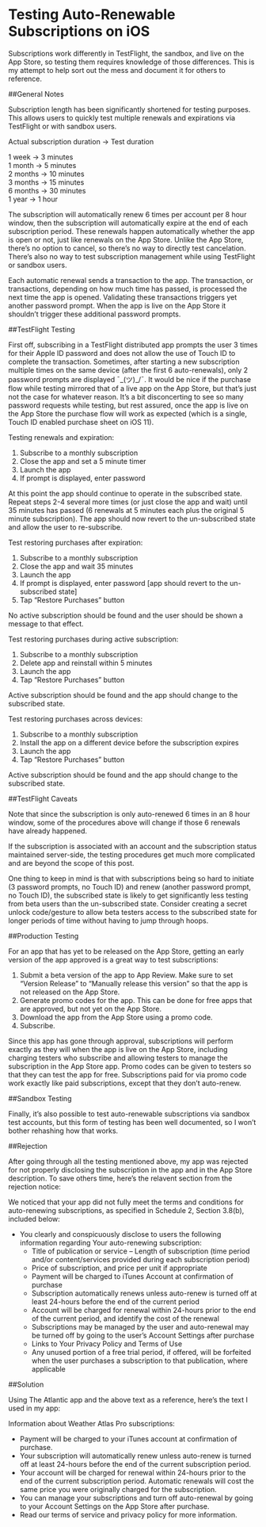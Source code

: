 # Testing Auto-Renewable Subscriptions on iOS

Subscriptions work differently in TestFlight, the sandbox, and live on the App Store, so testing them requires knowledge of those differences. This is my attempt to help sort out the mess and document it for others to reference. 

##General Notes

Subscription length has been significantly shortened for testing purposes. This allows users to quickly test multiple renewals and expirations via TestFlight or with sandbox users.

Actual subscription duration -> Test duration

1 week -> 3 minutes  
1 month -> 5 minutes  
2 months -> 10 minutes  
3 months -> 15 minutes  
6 months -> 30 minutes  
1 year -> 1 hour  

The subscription will automatically renew 6 times per account per 8 hour window, then the subscription will automatically expire at the end of each subscription period. These renewals happen automatically whether the app is open or not, just like renewals on the App Store. Unlike the App Store, there’s no option to cancel, so there’s no way to directly test cancelation. There’s also no way to test subscription management while using TestFlight or sandbox users.

Each automatic renewal sends a transaction to the app. The transaction, or transactions, depending on how much time has passed, is processed the next time the app is opened. Validating these transactions triggers yet another password prompt. When the app is live on the App Store it shouldn’t trigger these additional password prompts.

##TestFlight Testing

First off, subscribing in a TestFlight distributed app prompts the user 3 times for their Apple ID password and does not allow the use of Touch ID to complete the transaction. Sometimes, after starting a new subscription multiple times on the same device (after the first 6 auto-renewals), only 2 password prompts are displayed ¯\_(ツ)_/¯. It would be nice if the purchase flow while testing mirrored that of a live app on the App Store, but that’s just not the case for whatever reason. It’s a bit disconcerting to see so many password requests while testing, but rest assured, once the app is live on the App Store the purchase flow will work as expected (which is a single, Touch ID enabled purchase sheet on iOS 11).

Testing renewals and expiration:

1. Subscribe to a monthly subscription
2. Close the app and set a 5 minute timer
3. Launch the app
4. If prompt is displayed, enter password

At this point the app should continue to operate in the subscribed state. Repeat steps 2-4 several more times (or just close the app and wait) until 35 minutes has passed (6 renewals at 5 minutes each plus the original 5 minute subscription). The app should now revert to the un-subscribed state and allow the user to re-subscribe.

Test restoring purchases after expiration:

1. Subscribe to a monthly subscription
2. Close the app and wait 35 minutes
3. Launch the app
4. If prompt is displayed, enter password
[app should revert to the un-subscribed state]
5. Tap “Restore Purchases” button

No active subscription should be found and the user should be shown a message to that effect.

Test restoring purchases during active subscription:

1. Subscribe to a monthly subscription
2. Delete app and reinstall within 5 minutes
3. Launch the app
4. Tap “Restore Purchases” button

Active subscription should be found and the app should change to the subscribed state.

Test restoring purchases across devices:

1. Subscribe to a monthly subscription
2. Install the app on a different device before the subscription expires
3. Launch the app
4. Tap “Restore Purchases” button

Active subscription should be found and the app should change to the subscribed state.

##TestFlight Caveats

Note that since the subscription is only auto-renewed 6 times in an 8 hour window, some of the procedures above will change if those 6 renewals have already happened.

If the subscription is associated with an account and the subscription status maintained server-side, the testing procedures get much more complicated and are beyond the scope of this post.

One thing to keep in mind is that with subscriptions being so hard to initiate (3 password prompts, no Touch ID) and renew (another password prompt, no Touch ID), the subscribed state is likely to get significantly less testing from beta users than the un-subscribed state. Consider creating a secret unlock code/gesture to allow beta testers access to the subscribed state for longer periods of time without having to jump through hoops.

##Production Testing

For an app that has yet to be released on the App Store, getting an early version of the app approved is a great way to test subscriptions:

1. Submit a beta version of the app to App Review. Make sure to set “Version Release” to “Manually release this version” so that the app is not released on the App Store.
2. Generate promo codes for the app. This can be done for free apps that are approved, but not yet on the App Store.
3. Download the app from the App Store using a promo code.
4. Subscribe.

Since this app has gone through approval, subscriptions will perform exactly as they will when the app is live on the App Store, including charging testers who subscribe and allowing testers to manage the subscription in the App Store app. Promo codes can be given to testers so that they can test the app for free. Subscriptions paid for via promo code work exactly like paid subscriptions, except that they don’t auto-renew.

##Sandbox Testing

Finally, it’s also possible to test auto-renewable subscriptions via sandbox test accounts, but this form of testing has been well documented, so I won’t bother rehashing how that works.

##Rejection

After going through all the testing mentioned above, my app was rejected for not properly disclosing the subscription in the app and in the App Store description. To save others time, here’s the relavent section from the rejection notice:

We noticed that your app did not fully meet the terms and conditions for auto-renewing subscriptions, as specified in Schedule 2, Section 3.8(b), included below:

- You clearly and conspicuously disclose to users the following information regarding Your auto-renewing subscription:
    - Title of publication or service – Length of subscription (time period and/or content/services provided during each subscription period)   
    - Price of subscription, and price per unit if appropriate   
    - Payment will be charged to iTunes Account at confirmation of purchase   
    - Subscription automatically renews unless auto-renew is turned off at least 24-hours before the end of the current period   
    - Account will be charged for renewal within 24-hours prior to the end of the current period, and identify the cost of the renewal   
    - Subscriptions may be managed by the user and auto-renewal may be turned off by going to the user’s Account Settings after purchase   
    - Links to Your Privacy Policy and Terms of Use   
    - Any unused portion of a free trial period, if offered, will be forfeited when the user purchases a subscription to that publication, where applicable  

##Solution

Using The Atlantic app and the above text as a reference, here’s the text I used in my app:

Information about Weather Atlas Pro subscriptions:
- Payment will be charged to your iTunes account at confirmation of purchase.
- Your subscription will automatically renew unless auto-renew is turned off at least 24-hours before the end of the current subscription period.
- Your account will be charged for renewal within 24-hours prior to the end of the current subscription period. Automatic renewals will cost the same price you were originally charged for the subscription.
- You can manage your subscriptions and turn off auto-renewal by going to your Account Settings on the App Store after purchase.
- Read our terms of service and privacy policy for more information.
